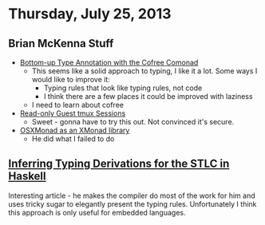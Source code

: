 # Thursday, July 25, 2013

## Brian McKenna Stuff

* [Bottom-up Type Annotation with the Cofree Comonad](http://brianmckenna.org/blog/type_annotation_cofree)
  - This seems like a solid approach to typing, I like it a lot. Some ways I would like to improve it:
    * Typing rules that look like typing rules, not code
    * I think there are a few places it could be improved with laziness
  - I need to learn about cofree
* [Read-only Guest tmux Sessions](http://brianmckenna.org/blog/guest_tmux)
  - Sweet - gonna have to try this out. Not convinced it's secure.
* [OSXMonad as an XMonad library](http://brianmckenna.org/blog/osxmonad_library)
  - He did what I failed to do

## [Inferring Typing Derivations for the STLC in Haskell](http://www.jonmsterling.com/posts/2013-04-13-inferring-evidence-for-the-stlc-in-haskell.html)

Interesting article - he makes the compiler do most of the work for him and
uses tricky sugar to elegantly present the typing rules. Unfortunately I think
this approach is only useful for embedded languages.

